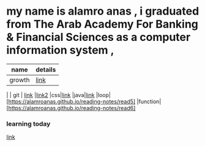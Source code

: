 # my name is alamro anas , i graduated from The Arab Academy For Banking & Financial Sciences as a computer information system , 


| name     | details |
| ----------- | ----------- |
|    growth  | [link](https://alamroanas.github.io/reading-notes/read02)|[link2](https://alamroanas.github.io/reading-notes/read01)| 
 |
| git | [link](https://alamroanas.github.io/reading-notes/read04)        |[link2](https://alamroanas.github.io/reading-notes/read03) 
|css|[link](https://alamroanas.github.io/reading-notes/read06)
|java|[link](alamroanas.github.io/reading-notes/read04a)
|loop|[https://alamroanas.github.io/reading-notes/read5]
|function|[https://alamroanas.github.io/reading-notes/read6]
### learning today

[link](https://alamroanas.github.io/reading-notes/read05)

